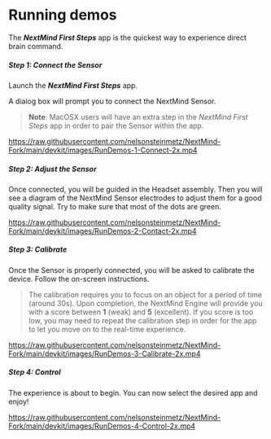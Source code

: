# Running demos

The **_NextMind First Steps_** app is the quickest way to experience direct brain command.

##### Step 1: Connect the Sensor

Launch the **_NextMind First Steps_** app.

A dialog box will prompt you to connect the NextMind Sensor.

<blockquote class="note-block"><strong>Note</strong>: MacOSX users will have an extra step in the <em>NextMind First Steps</em> app in order to pair the Sensor within the app.</blockquote>

https://raw.githubusercontent.com/nelsonsteinmetz/NextMind-Fork/main/devkit/images/RunDemos-1-Connect-2x.mp4

##### Step 2: Adjust the Sensor

Once connected, you will be guided in the Headset assembly. Then you will see a diagram of the NextMind Sensor electrodes to adjust them for a good quality signal. Try to make sure that most of the dots are green.

https://raw.githubusercontent.com/nelsonsteinmetz/NextMind-Fork/main/devkit/images/RunDemos-2-Contact-2x.mp4

##### Step 3: Calibrate

Once the Sensor is properly connected, you will be asked to calibrate the device. Follow the on-screen instructions.

<blockquote class="note-block">The calibration requires you to focus on an object for a period of time (around 30s). 
Upon completion, the NextMind Engine will provide you with a score between <strong>1</strong> (weak) and <strong>5</strong> (excellent). If you score is too low, you may need to repeat the calibration step in order for the app to let you move on to the real-time experience.</blockquote>

https://raw.githubusercontent.com/nelsonsteinmetz/NextMind-Fork/main/devkit/images/RunDemos-3-Calibrate-2x.mp4

##### Step 4: Control

The experience is about to begin. You can now select the desired app and enjoy!

https://raw.githubusercontent.com/nelsonsteinmetz/NextMind-Fork/main/devkit/images/RunDemos-4-Control-2x.mp4
